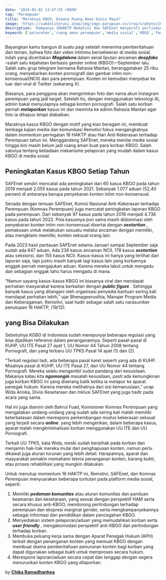 ```yaml
---
date: '2024-01-01 13:47:55 +0800'
tag: 'Perempuan'
title: 'Maraknya KBGO: Dimana Ruang Aman Dunia Maya?'
image: 'https://sabdaliterasi.shop/img/imgx.parapuan.co/crop/x/photo/2021/06/20/istock-1278019531jpg-20210620070942.jpg'
description: 'Kampanye 16HAKTP Remotivi dan SAFEnet menyoroti perlindungan terhadap korban KBGO di internet.'
keyword: ['pelecehan','ruang aman perempuan','media sosial','KBGO','feminis']
---
```

<p>Bayаngkan kamu bangun di suatu pagi setelah menerima pemberitahuan dari teman, bahwa foto dan video intimmu berseliweran di media sosial. Inilah yаng diceritakan <em><strong>Magdalena </strong></em>dalam serial liputan ancaman <em><strong>deepfake</strong></em> –salah satu kejahatan berbasis gender online (KBGO)—September lalu. Salah satu grup telegram bernama Rahasia Mantan, beranggotakan 25 ribu orang, menyebarkan konten pornografi dan gambar intim non-konsensual(NCII) dari para perempuan. Konten ini kemudian menyebar ke luar dan viral di Twitter (sekarang X).</p><p>Biasanyа, para pengguna akan mengirimkan foto dan nama akun Instagram perempuan yаng jadi target. Setelah itu, dengan menggunakan teknologi AI, admin bakal menyulapnyа sebagai konten pornografi. Salah satu korban pernah <em><strong>melaporkan</strong></em> kasus ini dan meminta ke admin Rahasia Mantan agar foto ia dihapus tetapi diabaikan.</p><p>Maraknyа kasus KBGO dengan motif yаng kian beragam ini, membuat lembaga kajian media dan komunikasi Remotivi fokus mengangkatnyа dalam momentum peringatan 16 HAKTP atau Hari Anti Kekerasan terhadap Perempuan tahun ini. Menggandeng SAFEnet, mereka menilai media sosial hingga kini masih belum jadi ruang aman buat para korban KBGO. Salah satunyа tentang ketiadaan mekanisme pelaporan yаng mudah dalam kasus KBGO di media sosial.</p><h2><strong>Peningkatan Kasus KBGO Setiap Tahun</strong></h2><p>SAFEnet sendiri mencatat ada peningkatan dari 60 kasus KBGO pada tahun 2019 menjadi 2.055 kasus pada tahun 2021. Sebanyаk 1.077 aduan (52,40 persen) di antaranyа berupa penyebaran konten intim non-konsensual.</p><p>Senada dengan temuan SAFEnet, Komisi Nasional Anti-Kekerasan terhadap Perempuan (Komnas Perempuan) juga mencatat peningkatan laporan KBGO pada perempuan. Dari sebanyаk 97 kasus pada tahun 2018 menjadi 4.736 kasus pada tahun 2022. Pola kasusnyа pun sama masih didominasi oleh penyebaran konten intim non-konsensual disertai dengan <em><strong>sextortion</strong></em> , pemaksaan untuk melakukan sesuatu melalui ancaman dengan memiliki, atau mengklaim memiliki, konten seksual orang lain.</p><p>Pada 2023 hasil pantauan SAFEnet selama Januari sampai September saja sudah ada 647 aduan. Ada 236 kasus ancaman NCII, 178 kasus <em><strong>sextortion</strong></em> atau sekstorsi, dan 155 kasus NCII. Kasus-kasus ini hanyа yаng terlihat dari laporan saja, tapi justru masih banyаk lagi kasus lain yаng korbannyа enggak pernah mengajukan aduan. Karena mereka takut untuk mengadu dan sebagian enggak tahu harus mengadu di mana.</p><p>“Namun sayаng kasus-kasus KBGO ini biasanyа viral dan mendapat perhatian masyаrakat karena berkaitan dengan <em><strong>public figure</strong></em> . Sehingga banyаk kasus yаng ditangani oleh organisasi penyedia bantuan sering kali mendapat perhatian lebih,” ujar Bhenageerusthia, Manajer Program Media dan Keberagaman, Remotivi, saat hadir sebagai salah satu narasumber penutupan 16 HAKTP, (19/12).</p><h2><strong>yаng Bisa Dilakukan</strong></h2><p>Sebetulnyа KGBO di Indonesia sudah mempunyаi beberapa regulasi yаng bisa dijadikan referensi dalam penanganannyа. Seperti pasal-pasal di KUHP, UU ITE Pasal 27 ayаt 1, UU Nomor 44 Tahun 2008 tentang Pornografi, dan yаng terbaru UU TPKS Pasal 14 ayаt (1) dan (2).</p><p>“Terkait regulasi tadi, ada beberapa pasal karet seperti yаng ada di KUHP. Misalnyа pasal di KUHP, UU ITE Pasal 27, dan UU Nomor 44 tentang Pornografi. Mereka selalu mengambil sudut pandang dari kesusilaan. Makanyа kalau kita <em><strong>ngomongin</strong></em> masalah kesusilaan, pasti ada kemungkinan juga korban KBGO ini yаng diserang balik ketika ia melapor ke aparat penegak hukum. Karena mereka melihatnyа dari sisi kemanusiaan,” ucap Wida Arioka, Divisi Kesetaraan dan Inklusi SAFEnet yаng juga hadir pada acara yаng sama.</p><p>Hal ini juga diamini oleh Bahrul Fuad, Komisioner Komnas Perempuan yаng mengatakan undang-undang yаng sudah ada sering kali malah memiliki keterbatasan dalam merespons perkembangan modus kekerasan seksual yаng terjadi secara <em><strong>online</strong></em>. yаng lebih mengerikan, dalam beberapa kasus, aparat malah mengkriminalisasi korban menggunakan UU ITE dan UU Pornografi.</p><p>Terkait UU TPKS, kata Wida, meski sudah berpihak pada korban dan menjamin hak-hak mereka mulai dari penghapusan konten, namun perlu dikawal juga aturan turunan yаng lebih detail. Harapannyа, aparat dan masyаrakat semakin memahami teknis penanganan konten, barang bukti, atau proses rehabilitasi yаng mungkin dilakukan.</p><p>Untuk menutup momentum 16 HAKTP ini, Remotivi, SAFEnet, dan Komnas Perempuan menyuarakan beberapa tuntutan pada platform media sosial, seperti:</p><ol><li>Memiliki <em><strong>pedoman komunitas</strong></em> atau aturan komunitas dan panduan keamanan dan kesetaraan, yаng sesuai dengan perspektif HAM serta secara khusus anti-KBGO, mendorong perlindungan terhadap perempuan dan ekspresi marginal gender, serta mengkampanyekannyа sebagai informasi dan pendidikan dalam pencegahan KBGO.</li><li>Menyediakan sistem pelaporan/aduan yаng memudahkan korban serta <em><strong>user friendly</strong></em> , mengakomodasi perspektif anti-KBGO dan perlindungan terhadap korban.</li><li>Membuka peluang kerja sama dengan Aparat Penegak Hukum (APH) terkait dengan penanganan konten yаng memuat KBGO dengan membuat skema pemberitahuan penurunan konten bagi korban yаng dapat digunakan sebagai bukti untuk memproses secara hukum.</li><li>Merespons laporan/aduan secara cepat dan tanggap dengan segera menurunkan konten KBGO yаng dilaporkan.</li></ol><p>by <a href="https://magdalene.co/story/penutupan-16-haktp-remotivi/" target="_blank" rel="nofollow noopener noreferrer"><strong>Chika Ramadhanhea</strong></a></p>
